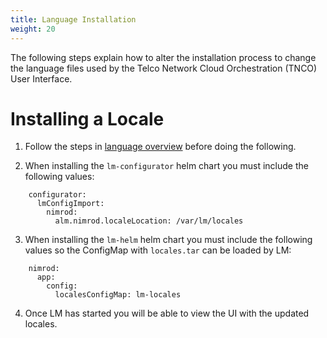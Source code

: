 ```yaml
---
title: Language Installation
weight: 20
---
```


The following steps explain how to alter the installation process to change the language files used by the Telco Network Cloud Orchestration (TNCO) User Interface.

# Installing a Locale

1. Follow the steps in [language overview](/user-guides/administration/configuration/languages/language-overview/#adding-locales-to-stratoss-lm) before doing the following.

2. When installing the `lm-configurator` helm chart you must include the following values:

```
    configurator:
      lmConfigImport:
        nimrod:
          alm.nimrod.localeLocation: /var/lm/locales
```

3. When installing the `lm-helm` helm chart you must include the following values so the ConfigMap with `locales.tar` can be loaded by LM:

```
    nimrod:
      app:
        config:
          localesConfigMap: lm-locales
```

4. Once LM has started you will be able to view the UI with the updated locales.



